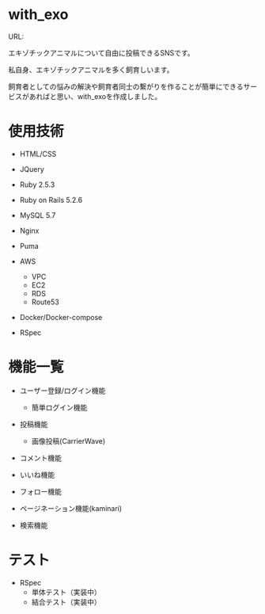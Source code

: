 # with_exo

URL: 

エキゾチックアニマルについて自由に投稿できるSNSです。

私自身、エキゾチックアニマルを多く飼育しいます。

飼育者としての悩みの解決や飼育者同士の繋がりを作ることが簡単にできるサービスがあればと思い、with_exoを作成しました。

# 使用技術

* HTML/CSS

* JQuery

* Ruby 2.5.3

* Ruby on Rails 5.2.6

* MySQL 5.7

* Nginx

* Puma

* AWS
   * VPC
   * EC2
   * RDS
   * Route53

* Docker/Docker-compose

* RSpec

# 機能一覧

* ユーザー登録/ログイン機能
    * 簡単ログイン機能

* 投稿機能
    * 画像投稿(CarrierWave)

* コメント機能

* いいね機能

* フォロー機能

* ページネーション機能(kaminari)

* 検索機能

# テスト

* RSpec
   * 単体テスト（実装中）
   * 結合テスト（実装中）


